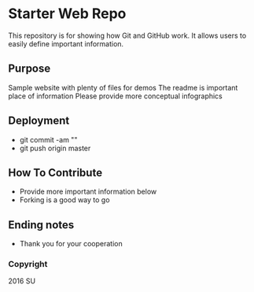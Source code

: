 # Starter Web Repo

This repository is for showing how Git and GitHub work. It allows users to easily define important information.

## Purpose

Sample website with plenty of files for demos
The readme is important place of information
Please provide more conceptual infographics

## Deployment
- git commit -am ""
- git push origin master

## How To Contribute
- Provide more important information below
- Forking is a good way to go

## Ending notes
- Thank you for your cooperation

### Copyright
2016 SU